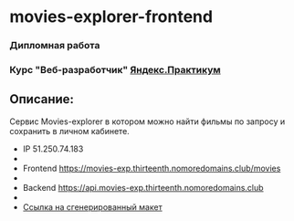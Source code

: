 # movies-explorer-frontend
### Дипломная работа
### Курс "Веб-разработчик" [Яндекс.Практикум](https://practicum.yandex.ru/)
## Описание:
Сервис Movies-explorer в котором можно найти фильмы по запросу и сохранить в личном кабинете.

* IP 51.250.74.183
*
* Frontend https://movies-exp.thirteenth.nomoredomains.club/movies
*
* Backend https://api.movies-exp.thirteenth.nomoredomains.club
*
* [Ссылка на сгенерированный макет](https://disk.yandex.ru/d/FRLqngiWb2uXhA)
